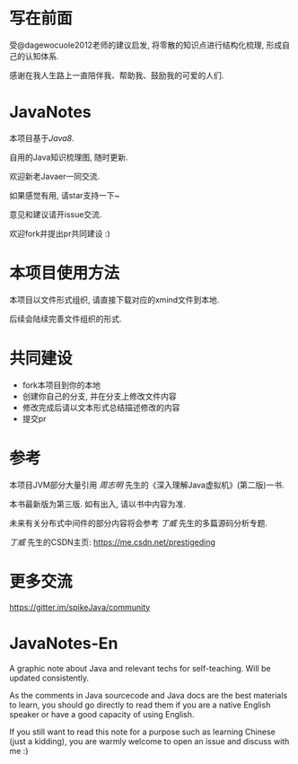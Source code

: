# 写在前面
受@dagewocuole2012老师的建议启发, 将零散的知识点进行结构化梳理, 形成自己的认知体系.

感谢在我人生路上一直陪伴我、帮助我、鼓励我的可爱的人们.
# JavaNotes
本项目基于*Java8*.


自用的Java知识梳理图, 随时更新.


欢迎新老Javaer一同交流.


如果感觉有用, 请star支持一下~


意见和建议请开issue交流.


欢迎fork并提出pr共同建设 :)


# 本项目使用方法
本项目以文件形式组织, 请直接下载对应的xmind文件到本地.


后续会陆续完善文件组织的形式.


# 共同建设
  + fork本项目到你的本地
  + 创建你自己的分支, 并在分支上修改文件内容
  + 修改完成后请以文本形式总结描述修改的内容
  + 提交pr
  
# 参考
本项目JVM部分大量引用 *周志明* 先生的《深入理解Java虚拟机》(第二版)一书.

本书最新版为第三版. 如有出入, 请以书中内容为准.

未来有关分布式中间件的部分内容将会参考 *丁威* 先生的多篇源码分析专题. 

*丁威* 先生的CSDN主页: https://me.csdn.net/prestigeding


# 更多交流
https://gitter.im/spikeJava/community


# JavaNotes-En
A graphic note about Java and relevant techs for self-teaching. Will be updated consistently.


As the comments in Java sourcecode and Java docs are the best materials to learn, you should go directly to read them if you are a native English speaker or have a good capacity of using English.


If you still want to read this note for a purpose such as learning Chinese (just a kidding), you are warmly welcome to open an issue and discuss with me :)
